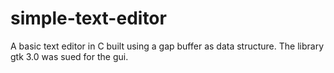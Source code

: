 # simple-text-editor

A basic text editor in C built using a gap buffer as data structure. 
The library gtk 3.0 was sued for the gui.
